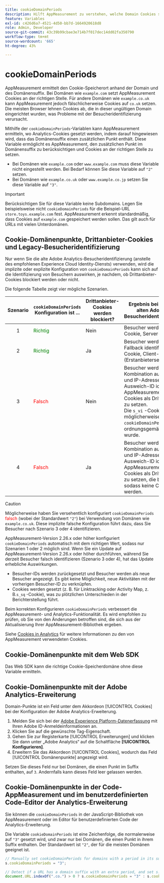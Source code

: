 ```yaml
---
title: cookieDomainPeriods
description: Hilft AppMeasurement zu verstehen, welche Domain Cookies speichern soll, wenn Ihre Domain einen Punkt im Suffix hat.
feature: Variables
exl-id: c426d6a7-4521-4d50-bb7d-1664920618d8
role: Admin, Developer
source-git-commit: 43c39b99cbae3e714b7f017dec14dd02fa350790
workflow-type: tm+mt
source-wordcount: '665'
ht-degree: 43%

---
```



# cookieDomainPeriods

AppMeasurement ermittelt den Cookie-Speicherort anhand der Domain und des Domänensuffix. Bei Domänen wie `example.com` setzt AppMeasurement Cookies an der richtigen Stelle. Für andere Domänen wie `example.co.uk` kann AppMeasurement jedoch fälschlicherweise Cookies auf `co.uk` setzen. Die meisten Browser lehnen Cookies ab, die in dieser ungültigen Domain eingerichtet wurden, was Probleme mit der Besucheridentifizierung verursacht.

Mithilfe der `cookieDomainPeriods`-Variablen kann AppMeasurement ermitteln, wo Analytics-Cookies gesetzt werden, indem darauf hingewiesen wird, dass das Domänensuffix einen zusätzlichen Punkt enthält. Diese Variable ermöglicht es AppMeasurement, den zusätzlichen Punkt im Domänensuffix zu berücksichtigen und Cookies an der richtigen Stelle zu setzen.

* Bei Domänen wie `example.com` oder `www.example.com` muss diese Variable nicht eingestellt werden. Bei Bedarf können Sie diese Variable auf `"2"` setzen.
* Bei Domänen wie `example.co.uk` oder `www.example.co.jp` setzen Sie diese Variable auf `"3"`.


>[!IMPORTANT]
>
>Berücksichtigen Sie für diese Variable keine Subdomains. Legen Sie beispielsweise nicht `cookieDomainPeriods` für die Beispiel-URL `store.toys.example.com` fest. AppMeasurement erkennt standardmäßig, dass Cookies auf `example.com` gespeichert werden sollen. Das gilt auch für URLs mit vielen Unterdomänen.


## Cookie-Domänenpunkte, Drittanbieter-Cookies und Legacy-Besucheridentifizierung

Nur wenn Sie die alte Adobe Analytics-Besucheridentifizierung (anstelle des empfohlenen Experience Cloud Identity-Diensts) verwenden, wird die implizite oder explizite Konfiguration von `cookieDomainPeriods` kann sich auf die Identifizierung von Besuchern auswirken, je nachdem, ob Drittanbieter-Cookies blockiert werden oder nicht.

Die folgende Tabelle zeigt vier mögliche Szenarien.

| Szenario | `cookieDomainPeriods` Konfiguration ist ... | Drittanbieter-Cookies werden blockiert? | Ergebnis bei Verwendung des alten Adobe Analytics-Besucheridentifizierungsdienstes |
|:---:|---|---|---|
| 1 | <span style="color:green">Richtig</span> | Nein | Besucher werden mit einer `s_vi` -Cookie, Server-seitig festlegen. |
| 2 | <span style="color:green">Richtig</span> | Ja | Besucher werden mit einem Fallback identifiziert `s_fid` -Cookie, Client-seitig festlegen (Erstanbieterseitendomäne). |
| 3 | <span style="color:red">Falsch</span> | Nein | Besucher werden anhand einer Kombination aus Benutzeragent und IP-Adresse mit einer Ausweich-ID identifiziert. <br/>AppMeasurement ist gezwungen, Cookies als Drittanbieter-Cookies zu setzen.<br/> Die `s_vi` -Cookie wird möglicherweise gesetzt, wenn `cookieDomainPeriods` nicht ordnungsgemäß übertragen wurde. |
| 4 | <span style="color:red">Falsch</span> | Ja | Besucher werden anhand einer Kombination aus Benutzeragent und IP-Adresse mit einer Ausweich-ID identifiziert.<br/>AppMeasurement ist gezwungen, Cookies als Drittanbieter-Cookies zu setzen, die blockiert werden, sodass keine Cookies gesetzt werden. |

>[!CAUTION]
>
>Möglicherweise haben Sie versehentlich konfiguriert `cookieDomainPeriods` <span style="color:red">falsch</span> (wobei der Standardwert `"2"`) bei Verwendung von Domänen wie `example.co.uk`. Diese implizite falsche Konfiguration führt dazu, dass Sie Besucher nach Szenario 3 oder 4 identifizieren.
>
>AppMeasurement-Version 2.26.x oder höher konfiguriert `cookieDomainPeriods` automatisch mit dem richtigen Wert, sodass nur Szenarien 1 oder 2 möglich sind. Wenn Sie ein Update auf AppMeasurement-Version 2.26.x oder höher durchführen, während Sie derzeit Besucher falsch identifizieren (Szenario 3 oder 4), hat das Update erhebliche Auswirkungen.
>
>* Besucher-IDs werden zurückgesetzt und Besucher werden als neue Besucher angezeigt. Es gibt keine Möglichkeit, neue Aktivitäten mit der vorherigen Besucher-ID zu verknüpfen.
>* Cookies werden gesetzt (z. B. für Linktracking oder Activity Map, z. B.`s_sq` -Cookie), was zu plötzlichen Unterschieden in der Berichterstellung führt.
>
>Beim korrekten Konfigurieren `cookieDomainPeriods` verbessert die AppMeasurement- und Analytics-Funktionalität. Es wird empfohlen zu prüfen, ob Sie von den Änderungen betroffen sind, die sich aus der Aktualisierung Ihrer AppMeasurement-Bibliothek ergeben.
>
> Siehe [Cookies in Analytics](https://experienceleague.adobe.com/docs/core-services/interface/administration/ec-cookies/cookies-analytics.html?lang=de) für weitere Informationen zu den von AppMeasurement verwendeten Cookies.

## Cookie-Domänenpunkte mit dem Web SDK

Das Web SDK kann die richtige Cookie-Speicherdomäne ohne diese Variable ermitteln.

## Cookie-Domänenpunkte mit der Adobe Analytics-Erweiterung

Domain-Punkte ist ein Feld unter dem Akkordeon [!UICONTROL Cookies] bei der Konfiguration der Adobe Analytics-Erweiterung.

1. Melden Sie sich bei der [Adobe Experience Platform-Datenerfassung](https://experience.adobe.com/data-collection) mit Ihren Adobe ID-Anmeldeinformationen an.
1. Klicken Sie auf die gewünschte Tag-Eigenschaft.
1. Gehen Sie zur Registerkarte [!UICONTROL Erweiterungen] und klicken Sie dann unter „Adobe Analytics“ auf die Schaltfläche **[!UICONTROL Konfigurieren]**.
1. Erweitern Sie das Akkordeon [!UICONTROL Cookies], wodurch das Feld [!UICONTROL Domänenpunkte] angezeigt wird.

Setzen Sie dieses Feld nur bei Domänen, die einen Punkt im Suffix enthalten, auf `3`. Andernfalls kann dieses Feld leer gelassen werden.

## Cookie-Domänenpunkte in der Code-AppMeasurement und im benutzerdefinierten Code-Editor der Analytics-Erweiterung

Sie können die `cookieDomainPeriods` in der JavaScript-Bibliothek von AppMeasurement oder im Editor für benutzerdefinierten Code der Analytics-Erweiterung.

Die Variable `cookieDomainPeriods` ist eine Zeichenfolge, die normalerweise auf `"3"` gesetzt wird, und zwar nur bei Domänen, die einen Punkt in ihrem Suffix enthalten. Der Standardwert ist `"2"`, der für die meisten Domänen geeignet ist.

```js
// Manually set cookieDomainPeriods for domains with a period in its suffix, such as www.example.co.uk
s.cookieDomainPeriods = "3";

// Detect if a URL has a domain suffix with an extra period, and set s.cookieDomainPeriods automatically
document.URL.indexOf(".co.") > 0 ? s.cookieDomainPeriods = "3" : s.cookieDomainPeriods = "2";
```
